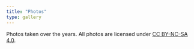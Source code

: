 ```yaml
---
title: "Photos"
type: gallery
---
```

Photos taken over the years. All photos are licensed under [CC BY-NC-SA 4.0](https://creativecommons.org/licenses/by-nc-sa/4.0/).